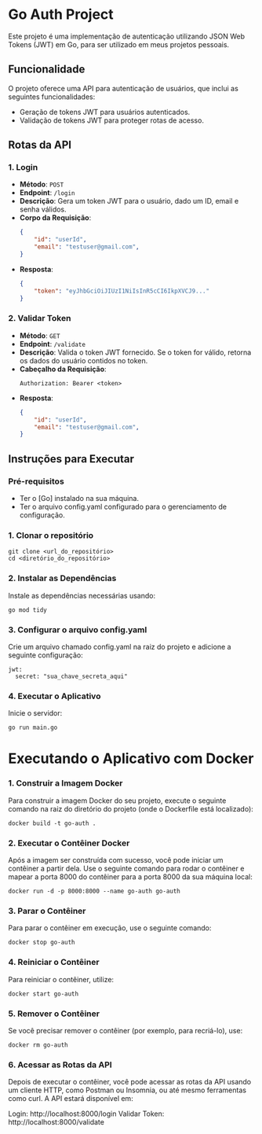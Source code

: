 # Go Auth Project

Este projeto é uma implementação de autenticação utilizando JSON Web Tokens (JWT) em Go, para ser utilizado em meus projetos pessoais.

## Funcionalidade

O projeto oferece uma API para autenticação de usuários, que inclui as seguintes funcionalidades:
- Geração de tokens JWT para usuários autenticados.
- Validação de tokens JWT para proteger rotas de acesso.

## Rotas da API

### 1. Login

- **Método**: `POST`
- **Endpoint**: `/login`
- **Descrição**: Gera um token JWT para o usuário, dado um ID, email e senha válidos.
- **Corpo da Requisição**:
    ```json
    {
        "id": "userId",
        "email": "testuser@gmail.com",
    }
    ```
- **Resposta**:
    ```json
    {
        "token": "eyJhbGciOiJIUzI1NiIsInR5cCI6IkpXVCJ9..."
    }
    ```

### 2. Validar Token

- **Método**: `GET`
- **Endpoint**: `/validate`
- **Descrição**: Valida o token JWT fornecido. Se o token for válido, retorna os dados do usuário contidos no token.
- **Cabeçalho da Requisição**:
    ```
    Authorization: Bearer <token>
    ```
- **Resposta**:
    ```json
    {
        "id": "userId",
        "email": "testuser@gmail.com",
    }
    ```

## Instruções para Executar

### Pré-requisitos

- Ter o [Go] instalado na sua máquina.
- Ter o arquivo config.yaml configurado para o gerenciamento de configuração.

### 1. Clonar o repositório

```
git clone <url_do_repositório>
cd <diretório_do_repositório>
```

### 2. Instalar as Dependências

Instale as dependências necessárias usando:

```
go mod tidy
```

### 3. Configurar o arquivo config.yaml

Crie um arquivo chamado config.yaml na raiz do projeto e adicione a seguinte configuração:

```
jwt:
  secret: "sua_chave_secreta_aqui"
```

### 4. Executar o Aplicativo

Inicie o servidor:

```
go run main.go
```

# Executando o Aplicativo com Docker

### 1. Construir a Imagem Docker

Para construir a imagem Docker do seu projeto, execute o seguinte comando na raiz do diretório do projeto (onde o Dockerfile está localizado):

```
docker build -t go-auth .
```

### 2. Executar o Contêiner Docker

Após a imagem ser construída com sucesso, você pode iniciar um contêiner a partir dela. Use o seguinte comando para rodar o contêiner e mapear a porta 8000 do contêiner para a porta 8000 da sua máquina local:

```
docker run -d -p 8000:8000 --name go-auth go-auth
```

### 3. Parar o Contêiner

Para parar o contêiner em execução, use o seguinte comando:

```
docker stop go-auth
```

### 4. Reiniciar o Contêiner

Para reiniciar o contêiner, utilize:

```
docker start go-auth
```

### 5. Remover o Contêiner

Se você precisar remover o contêiner (por exemplo, para recriá-lo), use:

```
docker rm go-auth
```

### 6. Acessar as Rotas da API

Depois de executar o contêiner, você pode acessar as rotas da API usando um cliente HTTP, como Postman ou Insomnia, ou até mesmo ferramentas como curl. A API estará disponível em:

Login: http://localhost:8000/login
Validar Token: http://localhost:8000/validate